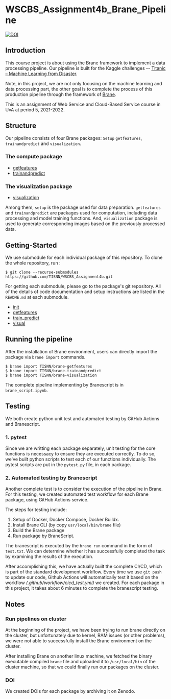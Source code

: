 # WSCBS_Assignment4b_Brane_Pipeline

[![DOI](https://zenodo.org/badge/493618913.svg)](https://zenodo.org/badge/latestdoi/493618913)

## Introduction

This course project is about using the Brane framework to implement a data processing pipeline. Our pipeline is built for the Kaggle challenges -- [Titanic – Machine Learning from Disaster](https://www.kaggle.com/c/titanic/overview). 

Note, in this project, we are not only focusing on the machine learning and data processing part, the other goal is to complete the process of this production pipeline through the framework of [Brane](https://github.com/epi-project/brane).

This is an assignment of Web Service and Cloud-Based Service course in UvA at period 5, 2021-2022.

## Structure

Our pipeline consists of four Brane packages: `Setup` `getfeatures`, `trainandpredict` and `visualization`.

### The compute package
- [getfeatures](https://github.com/TISNN/brane-getfeatures)
- [trainandpredict](https://github.com/TISNN/brane-trainandpredict)

### The visualization package
- [visualization](https://github.com/TISNN/brane-visualization)

Among them, `setup` is the package used for data preparation. `getfeatures` and `trainandpredict` are packages used for computation, including data processing and model training functions. And, `visualization` package is used to generate corresponding images based on the previously processed data.

## Getting-Started

We use submodule for each individual package of this repository. To clone the whole repository, run :
```shell
$ git clone --recurse-submodules https://github.com/TISNN/WSCBS_Assignment4b.git
```
For getting each submodule, please go to the package's git repository. All of the details of code documentation and setup instructions are listed in the `README.md` at each submodule.
- [init](https://github.com/TISNN/brane-setup)
- [getfeatures](https://github.com/TISNN/brane-getfeatures)
- [train_predict](https://github.com/TISNN/brane-trainandpredict)
- [visual](https://github.com/TISNN/brane-visualization)

## Running the pipeline
After the installation of Brane environment, users can directly import the package via `brane import` commands.
```shell
$ brane import TISNN/brane-getfeatures
$ brane import TISNN/brane-trainandpredict
$ brane import TISNN/brane-visualization
```

The complete pipeline implementing by Branescript is in `brane_script.ipynb`.

## Testing
We both create python unit test and automated testing by GitHub Actions and Branescript.

### 1. pytest
Since we are writting each package separately, unit testing for the core functions is necessacy to ensure they are executed correctly. To do so, we've built python scripts to test each of our functions individually. The pytest scripts are put in the `pytest.py` file, in each package.

### 2. Automated testing by Branescript
Another complete test is to consider the execution of the pipeline in Brane. For this testing, we created automated test workflow for each Brane package, using GitHub Actions service.

The steps for testing include:

1. Setup of Docker, Docker Compose, Docker Buildx.
2. Install Brane CLI (by copy `usr/local/bin/brane` file)
3. Build the Brane package
4. Run package by BraneScript.

The branescript is executed by the `brane run` command in the form of `test.txt`. We can determine whether it has successfully completed the task by examining the results of the execution.

After accomplishing this, we have actually built the complete CI/CD, which is part of the standard development workflow. Every time we use `git push` to update our code, Github Actions will automatically test it based on the workflow *(.github/workflow/cicd_test.yml)* we created. For each package in this project, it takes about 6 minutes to complete the branescript testing.

## Notes

### Run pipelines on cluster
At the beginning of the project, we have been trying to run brane directly on the cluster, but unfortunately due to kernel, RAM issues (or other problems), we were not able to successfully install the Brane environment on the cluster.

After installing Brane on another linux machine, we fetched the binary executable compiled `brane` file and uploaded it to `/usr/local/bin` of the cluster machine, so that we could finally run our packages on the cluster.

### DOI
We created DOIs for each package by archiving it on Zenodo.